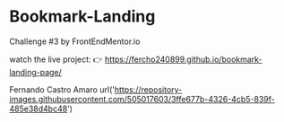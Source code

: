 # Bookmark-Landing
Challenge #3 by FrontEndMentor.io


watch the live project: 👉 https://fercho240899.github.io/bookmark-landing-page/


 Fernando Castro Amaro url('https://repository-images.githubusercontent.com/505017603/3ffe677b-4326-4cb5-839f-485e38d4bc48')
